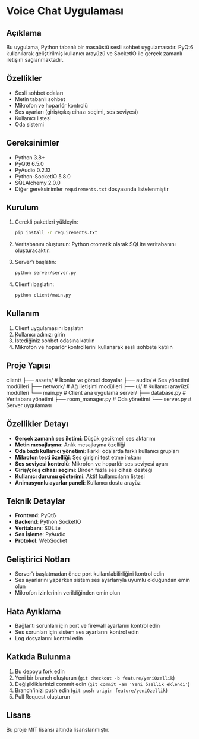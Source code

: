 # Voice Chat Uygulaması

## Açıklama
Bu uygulama, Python tabanlı bir masaüstü sesli sohbet uygulamasıdır. PyQt6 kullanılarak geliştirilmiş kullanıcı arayüzü ve SocketIO ile gerçek zamanlı iletişim sağlanmaktadır.

## Özellikler
- Sesli sohbet odaları
- Metin tabanlı sohbet
- Mikrofon ve hoparlör kontrolü
- Ses ayarları (giriş/çıkış cihazı seçimi, ses seviyesi)
- Kullanıcı listesi
- Oda sistemi

## Gereksinimler
- Python 3.8+
- PyQt6 6.5.0
- PyAudio 0.2.13
- Python-SocketIO 5.8.0
- SQLAlchemy 2.0.0
- Diğer gereksinimler `requirements.txt` dosyasında listelenmiştir

## Kurulum
1. Gerekli paketleri yükleyin:
   ```bash
   pip install -r requirements.txt
   ```

2. Veritabanını oluşturun:
   Python otomatik olarak SQLite veritabanını oluşturacaktır.

3. Server'ı başlatın:
   ```bash
   python server/server.py
   ```

4. Client'ı başlatın:
   ```bash
   python client/main.py
   ```

## Kullanım
1. Client uygulamasını başlatın
2. Kullanıcı adınızı girin
3. İstediğiniz sohbet odasına katılın
4. Mikrofon ve hoparlör kontrollerini kullanarak sesli sohbete katılın

## Proje Yapısı
client/
├── assets/ # İkonlar ve görsel dosyalar
├── audio/ # Ses yönetimi modülleri
├── network/ # Ağ iletişimi modülleri
├── ui/ # Kullanıcı arayüzü modülleri
└── main.py # Client ana uygulama
server/
├── database.py # Veritabanı yönetimi
├── room_manager.py # Oda yönetimi
└── server.py # Server uygulaması

## Özellikler Detayı
- **Gerçek zamanlı ses iletimi**: Düşük gecikmeli ses aktarımı
- **Metin mesajlaşma**: Anlık mesajlaşma özelliği
- **Oda bazlı kullanıcı yönetimi**: Farklı odalarda farklı kullanıcı grupları
- **Mikrofon testi özelliği**: Ses girişini test etme imkanı
- **Ses seviyesi kontrolü**: Mikrofon ve hoparlör ses seviyesi ayarı
- **Giriş/çıkış cihazı seçimi**: Birden fazla ses cihazı desteği
- **Kullanıcı durumu gösterimi**: Aktif kullanıcıların listesi
- **Animasyonlu ayarlar paneli**: Kullanıcı dostu arayüz

## Teknik Detaylar
- **Frontend**: PyQt6
- **Backend**: Python SocketIO
- **Veritabanı**: SQLite
- **Ses İşleme**: PyAudio
- **Protokol**: WebSocket

## Geliştirici Notları
- Server'ı başlatmadan önce port kullanılabilirliğini kontrol edin
- Ses ayarlarını yaparken sistem ses ayarlarıyla uyumlu olduğundan emin olun
- Mikrofon izinlerinin verildiğinden emin olun

## Hata Ayıklama
- Bağlantı sorunları için port ve firewall ayarlarını kontrol edin
- Ses sorunları için sistem ses ayarlarını kontrol edin
- Log dosyalarını kontrol edin

## Katkıda Bulunma
1. Bu depoyu fork edin
2. Yeni bir branch oluşturun (`git checkout -b feature/yeniOzellik`)
3. Değişikliklerinizi commit edin (`git commit -am 'Yeni özellik eklendi'`)
4. Branch'inizi push edin (`git push origin feature/yeniOzellik`)
5. Pull Request oluşturun

## Lisans
Bu proje MIT lisansı altında lisanslanmıştır.
